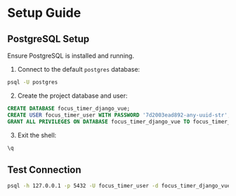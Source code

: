 # Setup Guide

## PostgreSQL Setup

Ensure PostgreSQL is installed and running.

1. Connect to the default `postgres` database:

```bash
psql -U postgres
```

2. Create the project database and user:

```sql
CREATE DATABASE focus_timer_django_vue;
CREATE USER focus_timer_user WITH PASSWORD '7d2003ead892-any-uuid-str';
GRANT ALL PRIVILEGES ON DATABASE focus_timer_django_vue TO focus_timer_user;
```

3. Exit the shell:

```bash
\q
```

## Test Connection

```bash
psql -h 127.0.0.1 -p 5432 -U focus_timer_user -d focus_timer_django_vue
